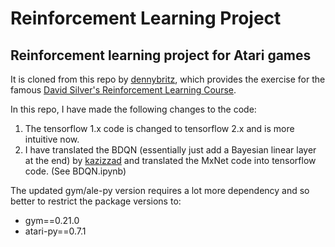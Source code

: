 # Reinforcement Learning Project

## Reinforcement learning project for Atari games

It is cloned from this repo by [dennybritz](https://github.com/dennybritz/reinforcement-learning), which provides the exercise for the famous [David Silver's Reinforcement Learning Course](https://www.youtube.com/watch?v=2pWv7GOvuf0&list=PLqYmG7hTraZBiG_XpjnPrSNw-1XQaM_gB).

In this repo, I have made the following changes to the code:

1. The tensorflow 1.x code is changed to tensorflow 2.x and is more intuitive now.
2. I have translated the BDQN (essentially just add a Bayesian linear layer at the end) by [kazizzad](https://github.com/kazizzad/BDQN-MxNet-Gluon) and translated the MxNet code into tensorflow code. (See BDQN.ipynb)

The updated gym/ale-py version requires a lot more dependency and so better to restrict the package versions to:
- gym==0.21.0
- atari-py==0.7.1

